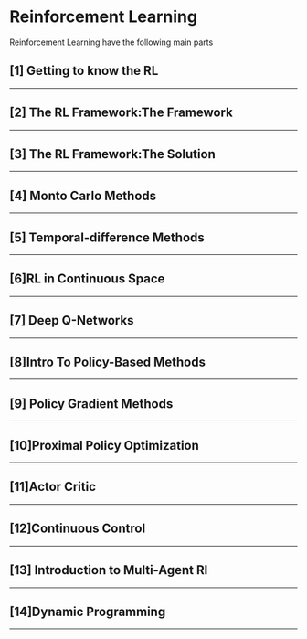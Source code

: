 # Reinforcement Learning

Reinforcement Learning have the following main parts <br>

## [1] Getting to know the RL <br>


-----------------------------------------
## [2] The RL Framework:The Framework <br>

-----------------------------------------
## [3] The RL Framework:The Solution <br>

-----------------------------------------
## [4] Monto Carlo Methods <br>

-----------------------------------------
## [5] Temporal-difference Methods <br>

-----------------------------------------
## [6]RL in Continuous Space<br>

-----------------------------------------
## [7] Deep Q-Networks<br>

-----------------------------------------
## [8]Intro To Policy-Based Methods 

-----------------------------------------
## [9] Policy Gradient Methods  

-----------------------------------------
## [10]Proximal Policy Optimization 

-----------------------------------------
## [11]Actor Critic

-----------------------------------------
## [12]Continuous Control 

-----------------------------------------
## [13] Introduction to Multi-Agent Rl

-----------------------------------------
## [14]Dynamic Programming

-----------------------------------------